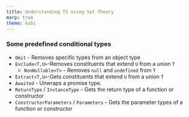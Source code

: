 ```yaml
---
title: Understanding TS using Set Theory
marp: true
theme: kubi
---
```


### Some predefined conditional types

* `Omit` - Removes specific types from an object type
* `Exclude<T,U>`-Removes constituents that extend `U` from a union `T`
    *  `NonNullable<T>` - Removes `null` and `undefined` from `T`
* `Extract<T,U>`-Gets constituents that extend `U` from a union `T`
* `Awaited` - Unwraps a promise type.
* `ReturnType` / `InstanceType` - Gets the return type of a function or constructor
* `ConstructorParameters` / `Parameters` - Gets the parameter types of a function or constructor

